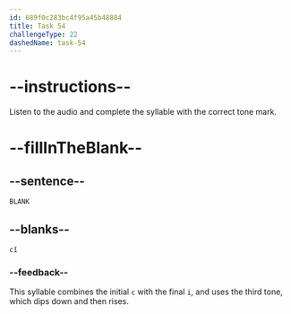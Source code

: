 ```yaml
---
id: 689f0c283bc4f95a45b48884
title: Task 54
challengeType: 22
dashedName: task-54
---
```


<!-- (Audio) A: cǐ -->

# --instructions--

Listen to the audio and complete the syllable with the correct tone mark.

# --fillInTheBlank--

## --sentence--

`BLANK`

## --blanks--

`cǐ`

### --feedback--

This syllable combines the initial `c` with the final `i`, and uses the third tone, which dips down and then rises.
